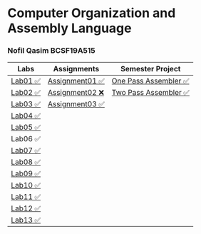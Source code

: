 # Computer Organization and Assembly Language
### Nofil Qasim BCSF19A515
| Labs 		| Assignments | Semester Project |
|---------	|-------------|------------------|
| [Lab01 ✅](https://bitbucket.org/nofil-qasim-coal/coal_lab_bcsf19a515/src/master/Lab01/)	| [Assignment01 ✅](https://bitbucket.org/nofil-qasim-coal/coal_lab_bcsf19a515/src/master/Assignment01/) |[One Pass Assembler ✅](https://bitbucket.org/nofil-qasim-coal/coal_lab_bcsf19a515/src/master/Project/Task01/) |
| [Lab02 ✅](https://bitbucket.org/nofil-qasim-coal/coal_lab_bcsf19a515/src/master/Lab02/) 	| [Assignment02 ❌](https://bitbucket.org/nofil-qasim-coal/coal_lab_bcsf19a515/src/master/Assignment02/) |[Two Pass Assembler ✅](https://bitbucket.org/nofil-qasim-coal/coal_lab_bcsf19a515/src/master/Project/Task02/) |
| [Lab03 ✅](https://bitbucket.org/nofil-qasim-coal/coal_lab_bcsf19a515/src/master/Lab03/)   | [Assignment03 ✅](https://bitbucket.org/nofil-qasim-coal/coal_lab_bcsf19a515/src/master/Assignment03/) |
| [Lab04 ✅](https://bitbucket.org/nofil-qasim-coal/coal_lab_bcsf19a515/src/master/Lab04/)   |			       |
| [Lab05 ✅](https://bitbucket.org/nofil-qasim-coal/coal_lab_bcsf19a515/src/master/Lab05/)   |				   |
|  Lab06 ✅																				    |				   |
| [Lab07 ✅](https://bitbucket.org/nofil-qasim-coal/coal_lab_bcsf19a515/src/master/Lab07/)   |                  |
| [Lab08 ✅](https://bitbucket.org/nofil-qasim-coal/coal_lab_bcsf19a515/src/master/Lab08/)   |                  |
| [Lab09 ✅](https://bitbucket.org/nofil-qasim-coal/coal_lab_bcsf19a515/src/master/Lab09/)   |                  |
| [Lab10 ✅](https://bitbucket.org/nofil-qasim-coal/coal_lab_bcsf19a515/src/master/Lab10/)   |                  |
| [Lab11 ✅](https://bitbucket.org/nofil-qasim-coal/coal_lab_bcsf19a515/src/master/Lab11/)   |                  |
| [Lab12 ✅](https://bitbucket.org/nofil-qasim-coal/coal_lab_bcsf19a515/src/master/Lab12/)   |                  |
| [Lab13 ✅](https://bitbucket.org/nofil-qasim-coal/coal_lab_bcsf19a515/src/master/Lab13/)   |                  |